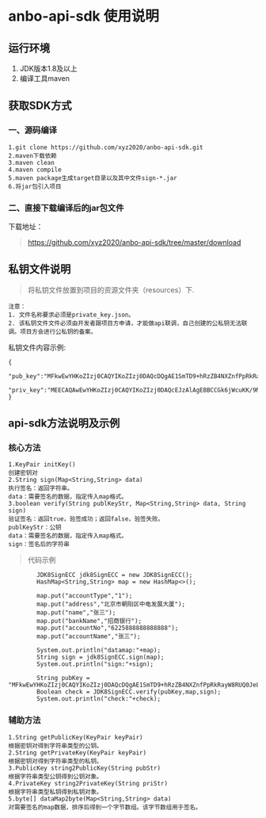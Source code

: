 # anbo-api-sdk 使用说明
## 运行环境
1. JDK版本1.8及以上
2. 编译工具maven

## 获取SDK方式
### 一、源码编译
    1.git clone https://github.com/xyz2020/anbo-api-sdk.git
    2.maven下载依赖
    3.maven clean 
    4.maven compile
    5.maven package生成target目录以及其中文件sign-*.jar
    6.将jar包引入项目

### 二、直接下载编译后的jar包文件
下载地址：
> https://github.com/xyz2020/anbo-api-sdk/tree/master/download

## 私钥文件说明
> 将私钥文件放置到项目的资源文件夹（resources）下.

    注意：
    1. 文件名称要求必须是private_key.json。
    2. 该私钥文件文件必须由开发者跟项目方申请，才能做api联调，自己创建的公私钥无法联调。项目方会进行公私钥的备案。

私钥文件内容示例:
```$xslt
{
	"pub_key":"MFkwEwYHKoZIzj0CAQYIKoZIzj0DAQcDQgAE1SmTD9+hRzZB4NXZnfPpRkRayW8RUQ0JeLAJEqap07C8MLe/jC4nP4b7SsNBfEzneZAdmn6gfXY7DwAXInBR6w==",
	"priv_key":"MEECAQAwEwYHKoZIzj0CAQYIKoZIzj0DAQcEJzAlAgEBBCCGk6jWcuKK/9N0M/CKEEGh84VGRlGV+sXct+i0IY09ng=="
}
```
## api-sdk方法说明及示例
### 核心方法
    1.KeyPair initKey()
    创建密钥对
    2.String sign(Map<String,String> data)
    执行签名：返回字符串。
    data：需要签名的数据，指定传入map格式。
    3.boolean verify(String publKeyStr, Map<String,String> data, String sign)
    验证签名：返回true，验签成功；返回false，验签失败。
    publKeyStr：公钥
    data：需要签名的数据，指定传入map格式。
    sign：签名后的字符串
> 代码示例
```$java
        JDK8SignECC jdk8SignECC = new JDK8SignECC();
        HashMap<String,String> map = new HashMap<>();

        map.put("accountType","1");
        map.put("address","北京市朝阳区中电发展大厦");
        map.put("name","张三");
        map.put("bankName","招商银行");
        map.put("accountNo","6225888888888888");
        map.put("accountName","张三");

        System.out.println("datamap:"+map);
        String sign = jdk8SignECC.sign(map);
        System.out.println("sign:"+sign);

        String pubKey = "MFkwEwYHKoZIzj0CAQYIKoZIzj0DAQcDQgAE1SmTD9+hRzZB4NXZnfPpRkRayW8RUQ0JeLAJEqap07C8MLe/jC4nP4b7SsNBfEzneZAdmn6gfXY7DwAXInBR6w==";
        Boolean check = JDK8SignECC.verify(pubKey,map,sign);
        System.out.println("check:"+check);

```
### 辅助方法
    1.String getPublicKey(KeyPair keyPair)
    根据密钥对得到字符串类型的公钥。
    2.String getPrivateKey(KeyPair keyPair)
    根据密钥对得到字符串类型的私钥。
    3.PublicKey string2PublicKey(String pubStr)
    根据字符串类型公钥得到公钥对象。
    4.PrivateKey string2PrivateKey(String priStr)
    根据字符串类型私钥得到私钥对象。
    5.byte[] dataMap2byte(Map<String,String> data)
    对需要签名的map数据，排序后得到一个字节数组。该字节数组用于签名。